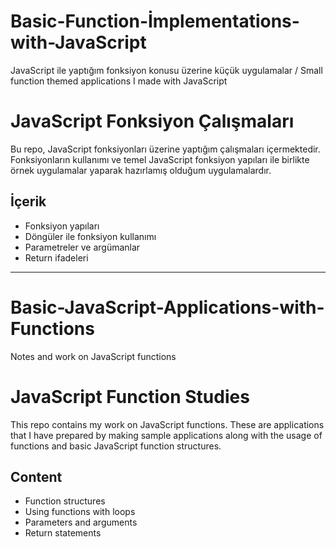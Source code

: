 # Basic-Function-İmplementations-with-JavaScript
 JavaScript ile yaptığım fonksiyon konusu üzerine küçük uygulamalar / Small function themed applications I made with JavaScript

# JavaScript Fonksiyon Çalışmaları
 Bu repo, JavaScript fonksiyonları üzerine yaptığım çalışmaları içermektedir. Fonksiyonların kullanımı ve temel JavaScript fonksiyon yapıları ile birlikte örnek uygulamalar yaparak hazırlamış olduğum uygulamalardır.

## İçerik
- Fonksiyon yapıları
- Döngüler ile fonksiyon kullanımı
- Parametreler ve argümanlar
- Return ifadeleri

*************************************************************************************************************************************************************************************************************************************

# Basic-JavaScript-Applications-with-Functions
 Notes and work on JavaScript functions
 
# JavaScript Function Studies
This repo contains my work on JavaScript functions. These are applications that I have prepared by making sample applications along with the usage of functions and basic JavaScript function structures.

## Content
- Function structures
- Using functions with loops
- Parameters and arguments
- Return statements

